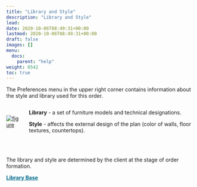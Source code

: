```yaml
---
title: "Library and Style"
description: "Library and Style"
lead:
date: 2020-10-06T08:49:31+00:00
lastmod: 2020-10-06T08:49:31+00:00
draft: false
images: []
menu:
  docs:
    parent: "help"
weight: 0542
toc: true
---
```


<head>
<meta charset="utf-8">
<title>Lightbox Example</title>
<link rel="stylesheet" href="https://cdnjs.cloudflare.com/ajax/libs/lightbox2/2.11.0/css/lightbox.css">
</head>
<body>

The Preferences menu in the upper right corner contains information about the style and library used for this order.

<div style="display: flex; align-items: center; justify-content: center;">
  <div>
    <a href="/Screenshot_38.png" data-lightbox="example-1" >
      <img src="/Screenshot_38.png" alt="figure"  />
    </a>
  </div>
  <div style="margin-left: 20px;">
    <p><strong>Library</strong> - a set of furniture models and technical designations.</p>
    <p><strong>Style</strong> - affects the external design of the plan (color of walls, floor textures, countertops).</p>
  </div>
</div>

<br>
<br>

The library and style are determined by the client at the stage of order formation.

<p>
  <a href="https://sandy-docs.immoviewer.com/docs/ff_team/libraries-and-styles/sparkasse-design-1/" style="text-decoration: underline; color: #006A8A;" target="_blank"><strong>Library Base</strong></a>
</p>

<script src="https://cdnjs.cloudflare.com/ajax/libs/jquery/3.3.1/jquery.min.js"></script>
<script src="https://stackpath.bootstrapcdn.com/bootstrap/4.3.1/js/bootstrap.min.js"></script>
<script src="https://cdnjs.cloudflare.com/ajax/libs/lightbox2/2.11.0/js/lightbox.js"></script>
</body>
